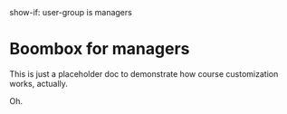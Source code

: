<config>
show-if: user-group is managers
</config>

# Boombox for managers

This is just a placeholder doc to demonstrate how course customization works, actually.

<continue-button>Oh.</continue-button>
